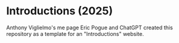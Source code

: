 # Introductions (2025)
Anthony Viglielmo's me page
Eric Pogue and ChatGPT created this repository as a template for an "Introductions" website.